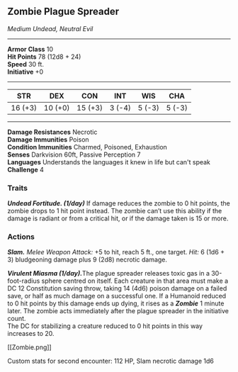<div class="statblock">
<h2>Zombie Plague Spreader</h2>
<em>Medium Undead, Neutral Evil</em>
<hr>
<strong>Armor Class</strong> 10
<br>
<strong>Hit Points</strong> 78 (12d8 + 24)
<br>
<strong>Speed</strong> 30 ft.
<br>
<strong>Initiative</strong> +0
<hr>
<table class="ability-table">
  <thead>
    <tr>
      <th>STR</th>
      <th>DEX</th>
      <th>CON</th>
      <th>INT</th>
      <th>WIS</th>
      <th>CHA</th>
    </tr>
  </thead>
  <tbody>
    <tr>
      <td>16 (+3)</td>
      <td>10 (+0)</td>
      <td>15 (+3)</td>
      <td>3 (-4)</td>
      <td>5 (-3)</td>
      <td>5 (-3)</td>
    </tr>
  </tbody>
</table>
<hr>
<strong>Damage Resistances</strong> Necrotic <br>
<strong>Damage Immunities</strong> Poison <br>
<strong>Condition Immunities</strong> Charmed, Poisoned, Exhaustion <br>
<strong>Senses</strong> Darkvision 60ft, Passive Perception 7<br>
<strong>Languages</strong> Understands the languages it knew in life but can't speak<br>
<strong>Challenge</strong> 4<br>
<h3>Traits</h3>
<p><strong><em>Undead Fortitude. (1/day)</em></strong> If damage reduces the zombie to 0 hit points, the zombie drops to 1 hit point instead. The zombie can’t use this ability if the damage is radiant or from a critical hit, or if the damage taken is 15 or more.</p>
<h3>Actions</h3>
<p><strong><em>Slam.</em></strong> <em>Melee Weapon Attack:</em> +5 to hit, reach 5 ft., one target. <em>Hit:</em> 6 (1d6 + 3) bludgeoning damage plus 9 (2d8) necrotic damage.
<p><strong><em>Virulent Miasma (1/day).</em></strong>The plague spreader releases toxic gas in a 30-foot-radius sphere centred on itself. Each creature in that area must make a DC 12 Constitution saving throw, taking 14 (4d6) poison damage on a failed save, or half as much damage on a successful one. If a Humanoid reduced to 0 hit points by this damage ends up dying, it rises as a <strong><em>Zombie</em></strong> 1 minute later. The zombie acts immediately after the plague spreader in the initiative count.<br>
The DC for stabilizing a creature reduced to 0 hit points in this way increases to 20.</p>
</div>

[[Zombie.png]]

Custom stats for second encounter: 112 HP, Slam necrotic damage 1d6